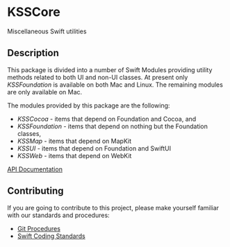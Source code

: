# KSSCore
Miscellaneous Swift utilities

## Description

This package is divided into a number of Swift Modules providing utility methods related to both
UI and non-UI classes. At present only _KSSFoundation_ is available on both Mac and Linux. The
remaining modules are only available on Mac.

The modules provided by this package are the following:

* _KSSCocoa_ - items that depend on Foundation and Cocoa, and
* _KSSFoundation_ - items that depend on nothing but the Foundation classes,
* _KSSMap_ - items that depend on MapKit
* _KSSUI_ - items that depend on Foundation and SwiftUI
* _KSSWeb_ - items that depend on WebKit

 [API Documentation](https://www.kss.cc/apis/KSSCore/docs/index.html)
 
 ## Contributing
 
If you are going to contribute to this project, please make yourself familiar with our standards and
procedures:

* [Git Procedures](https://www.kss.cc/standards-git.html)
* [Swift Coding Standards](https://www.kss.cc/standards-swift.html)
